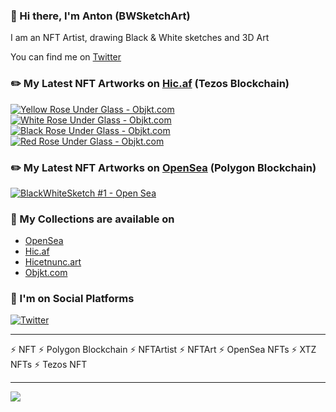 ### 👋 Hi there, I'm Anton (BWSketchArt)

I am an NFT Artist, drawing Black & White sketches and 3D Art

You can find me on [Twitter](https://twitter.com/bwsketchart)

### ✏️ My Latest NFT Artworks on [Hic.af](https://hic.af/bwsketchart) (Tezos Blockchain)

[![Yellow Rose Under Glass - Objkt.com](https://raw.githubusercontent.com/BWSketchArt/BWSketchArt/main/yellow_rose_under_glass_preview_git.gif)](https://hic.af/o/596810)
[![White Rose Under Glass - Objkt.com](https://raw.githubusercontent.com/BWSketchArt/BWSketchArt/main/white_rose_under_glass_preview_git.gif)](https://hic.af/o/596720)
[![Black Rose Under Glass - Objkt.com](https://raw.githubusercontent.com/BWSketchArt/BWSketchArt/main/black_rose_under_glass_preview_git.gif)](https://hic.af/o/596365)
[![Red Rose Under Glass - Objkt.com](https://raw.githubusercontent.com/BWSketchArt/BWSketchArt/main/red_rose_under_glass_preview_git.gif)](https://hic.af/o/596084)

### ✏️ My Latest NFT Artworks on [OpenSea](https://opensea.io/BWSketchArt) (Polygon Blockchain)

[![BlackWhiteSketch #1 - Open Sea](https://lh3.googleusercontent.com/qnB4a-HTtcevy-DlW38qFBjcAzvEMrqH_FDggQ5J-nBX7cG0juPATfN7_PWa8oXV8xVvNux2JduAvIx8o76cL_iZT_Pi7OdnWxUC=w200)](https://opensea.io/assets/matic/0x2953399124f0cbb46d2cbacd8a89cf0599974963/23044776600116180316895175785053097720164906653775613122770157899526176768001)

### 👀 My Collections are available on

- [OpenSea](https://opensea.io/BWSketchArt)
- [Hic.af](https://hic.af/bwsketchart)
- [Hicetnunc.art](https://hicetnunc.art/bwsketchart)
- [Objkt.com](https://objkt.com/profile/tz1Uy2S7mTJxSLcqUnfg6MvdD5JcQ6JaLhch)

### 💬 I'm on Social Platforms

[![Twitter](https://img.shields.io/badge/Twitter-1DA1F2?style=for-the-badge&logo=twitter&logoColor=white)](https://twitter.com/bwsketchart)


------------

⚡ NFT
⚡ Polygon Blockchain
⚡ NFTArtist
⚡ NFTArt
⚡ OpenSea NFTs
⚡ XTZ NFTs
⚡ Tezos NFT

------------

![](https://komarev.com/ghpvc/?username=BWSketch&label=Profile+views+since+20.12.2021)

<!---
BWSketch/BWSketch is a ✨ special ✨ repository because its `README.md` (this file) appears on your GitHub profile.
You can click the Preview link to take a look at your changes.
--->
